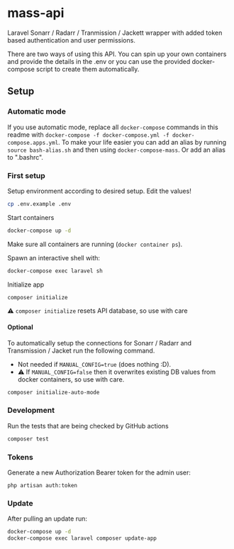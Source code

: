 # mass-api

Laravel Sonarr / Radarr / Tranmission / Jackett wrapper with added token based authentication and user permissions.

There are two ways of using this API. You can spin up your own containers and provide the details in the .env or you can use the provided docker-compose script to create them automatically. 


## Setup

### Automatic mode

If you use automatic mode, replace all `docker-compose` commands in this readme with `docker-compose -f docker-compose.yml -f docker-compose.apps.yml`. To make your life easier you can add an alias by running `source bash-alias.sh` and then using `docker-compose-mass`. Or add an alias to ".bashrc".

### First setup

Setup environment according to desired setup. Edit the values!

```bash
cp .env.example .env
```

Start containers

```bash
docker-compose up -d
```

Make sure all containers are running (`docker container ps`).

Spawn an interactive shell with:

```bash
docker-compose exec laravel sh
```

Initialize app

```bash
composer initialize
```
:warning: `composer initialize` resets API database, so use with care

#### Optional

To automatically setup the connections for Sonarr / Radarr and Transmission / Jacket run the following command.
* Not needed if `MANUAL_CONFIG=true` (does nothing :D).
* :warning: If `MANUAL_CONFIG=false` then it overwrites existing DB values from docker containers, so use with care.

```bash
composer initialize-auto-mode
```

### Development


Run the tests that are being checked by GitHub actions 

```bash
composer test
```

### Tokens

Generate a new Authorization Bearer token for the admin user:

```
php artisan auth:token
```

### Update

After pulling an update run:

```bash
docker-compose up -d
docker-compose exec laravel composer update-app
```
